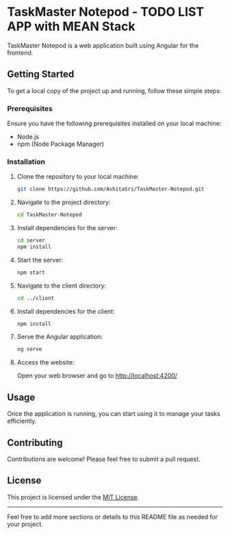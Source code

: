 

# TaskMaster Notepod - TODO LIST APP with MEAN Stack

TaskMaster Notepod is a web application built using Angular for the frontend.

## Getting Started

To get a local copy of the project up and running, follow these simple steps:

### Prerequisites

Ensure you have the following prerequisites installed on your local machine:

- Node.js
- npm (Node Package Manager)

### Installation

1. Clone the repository to your local machine:

    ```bash
    git clone https://github.com/AshitaSri/TaskMaster-Notepod.git
    ```

2. Navigate to the project directory:

    ```bash
    cd TaskMaster-Notepod
    ```

3. Install dependencies for the server:

    ```bash
    cd server
    npm install
    ```

4. Start the server:

    ```bash
    npm start
    ```

5. Navigate to the client directory:

    ```bash
    cd ../client
    ```

6. Install dependencies for the client:

    ```bash
    npm install
    ```

7. Serve the Angular application:

    ```bash
    ng serve
    ```

8. Access the website:

    Open your web browser and go to [http://localhost:4200/](http://localhost:4200/)

## Usage

Once the application is running, you can start using it to manage your tasks efficiently.

## Contributing

Contributions are welcome! Please feel free to submit a pull request.

## License

This project is licensed under the [MIT License](LICENSE).

---

Feel free to add more sections or details to this README file as needed for your project.
